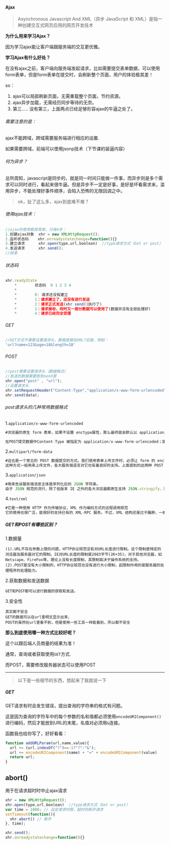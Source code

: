 #### Ajax

> Asynchronous Javascript And XML（异步 JavaScript 和 XML）是指一种创建交互式网页应用的网页开发技术

**为什么用来学习Ajax？**

因为学习ajax能让客户端跟服务端的交互更优雅。

**学习Ajax有什么好处？**

在没有ajax之前，客户端向服务端发起请求，比如需要提交表单数据，可以使用form表单，但是form表单在提交时，会刷新整个页面，用户的体验极其差！

so：

1. ajax可以局部刷新页面，无需重载整个页面，节约资源。
2. ajax异步加载，无需经历同步等待的无奈。
3. 第三.....  没有第三，上面两点已经足够形容ajax的牛逼之处了。

###### 需要注意的是：

ajax不能跨域，跨域需要服务端进行相应的设置.

如果需要跨域，前端可以使用jsonp技术（下节课的装逼内容）

###### 何为异步？

总所周知，javascript是同步的，就是同一时间只能做一件事，而异步则是多个需求可以同时进行，看起来很牛逼。但是异步不一定是好事，是好是坏看需求来，滥用异步，不能处理好事件顺序，会陷入恐怖的无限回调之中。

> ok，扯了这么多，ajax到底难不难？

###### 使用ajax技术：

```js
//ajax的使用极其简单，只有4步：
1.创建ajax对象 	xhr = new XMLHttpRequest();
2.监听状态码	   xhr.onreadystatechange=function(){}
3.建立请求		xhr.open(type,url,boolean)	//type请求方式（Get or post） url(后台接口) bool(是否异步 true是异步，false则同步)
4.发送请求		xhr.send();
//结束
```

###### 状态码

```js
xhr.readyState
    *        状态码  0 1 2 3 4
    *
    *        0: 请求还没有建立
    *        1：请求建立了，还没有进行发送
    *        2：请求正式发送(xhr.send()执行了)
    *        3：请求接收，同时又一部分数据可以使用了(数据并没有全部处理好)
    *        4：请求已经完全受理
```

###### GET

```js
//GET方式不需要设置请求头，数据是跟在URL?后面，例如：
'url?name=123&age=18&length=18'
```

###### POST

```js
//post需要设置请求头（数据格式）
//发送的数据需要放到send里
xhr.open("post" , "url");
//设置请求头
xhr.setRequestHeader("Content-Type","application/x-www-form-urlencoded");
xhr.send(data);
```

###### post请求头的几种常用数据格式

1.`application/x-www-form-urlencoded`

```js
#浏览器的原生 form 表单，如果不设置 enctype属性，那么最终就会默认以 application/x-www-form-urlencoded 方式提交数据。

在POST提交数据中Content-Type 被指定为 application/x-www-form-urlencoded；提交的数据按照 key1=val1&key2=val2 的方式进行编码，key 和 val 都进行了 URL 转码。大部分服务端语言都对这种方式有很好的支持。很多时候，我们用 Ajax 提交数据时，也是使用这种方式。
```

2.`multipart/form-data`

```js
#这也是一个常见的 POST 数据提交的方式。我们使用表单上传文件时，必须让 form 的 enctype 等于这个值。
这种方式一般用来上传文件，各大服务端语言对它也有着良好的支持。上面提到的这两种 POST 数据的方式，都是浏览器原生支持的。
```

3.`application/json`

```js
#用来告诉服务端消息主体是序列化后的 JSON 字符串。
由于 JSON 规范的流行，除了低版本 IE 之外的各大浏览器都原生支持 JSON.stringify，服务端语言也都有处理 JSON 的函数，使用 JSON 不会遇上什么麻烦。
```

4.`text/xml`

```js
#它是一种使用 HTTP 作为传输协议，XML 作为编码方式的远程调用规范
它的使用也很广泛，能很好的支持已有的 XML-RPC 服务。不过，XML 结构还是过于臃肿，一般场景用 JSON 会更灵活方便。
```

##### GET和POST有哪些区别？

1.数据量

```
(1).URL不存在参数上限的问题，HTTP协议规范没有对URL长度进行限制。这个限制是特定的浏览器及服务器对它的限制。IE对URL长度的限制是2083字节(2K+35)。对于其他浏览器，如Netscape、FireFox等，理论上没有长度限制，其限制取决于操作系统的支持。
(2).POST是没有大小限制的，HTTP协议规范也没有进行大小限制，起限制作用的是服务器的处理程序的处理能力。
```

2.获取数据和发送数据

```
GET和POST都可以进行数据的获取和发送。
```

3.安全性

```
其实都不安全
GET的数据可以在url里明文显示出来，
POST的虽然在url里看不到，但是使用一些工具一样能看到，所以都不安全
```

**那么到底使用哪一种方式比较好呢？**

这个以跟后端人员商量的结果为准！

通常，查询或者获取使用`GET`方式.

而POST，需要修改服务器状态可以使用POST

------

> 以下是一些细节的东西，想起来了我就说一下

##### GET

GET请求有时会发生错误，提出查询的字符串的格式有问题。

这是因为查询的字符车中的每个参数的名和值都必须使用`encodeURIComponent()`进行编码，然后才能放到URL的末尾，名值对必须用`&`连接。

函数我也给你写了，好好看看：

```js
function addURLParam(url,name,value){
  url += (url.indexOf("?")==-1?"?":"&");
  url += encodeURIComponent(name) + "=" + encodeURIComponent(value)
  return url;
}
```

## abort()

用于在请求超时时中止ajax请求

```js
xhr = new XMLHttpRequest();
xhr.open(type,url,boolean)	//type请求方式（Get or post） 
var time = 1000; // 设定请求时限，超时则断开请求
setTimeout(function(){
  xhr.abort() // 断开
}, time);

xhr.send();
xhr.onreadystatechange=function(){}
```

